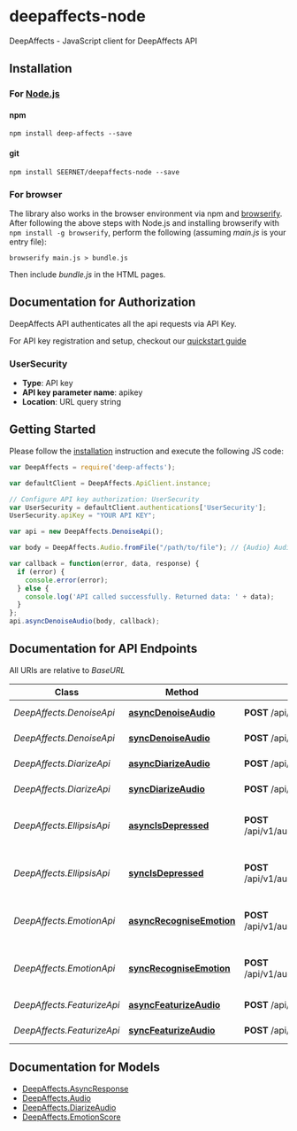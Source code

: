 # deepaffects-node

DeepAffects - JavaScript client for DeepAffects API

## Installation

### For [Node.js](https://nodejs.org/)

#### npm

```shell
npm install deep-affects --save
```

#### git

```shell
npm install SEERNET/deepaffects-node --save
```

### For browser

The library also works in the browser environment via npm and [browserify](http://browserify.org/). After following
the above steps with Node.js and installing browserify with `npm install -g browserify`,
perform the following (assuming *main.js* is your entry file):

```shell
browserify main.js > bundle.js
```

Then include *bundle.js* in the HTML pages.

## Documentation for Authorization

DeepAffects API authenticates all the api requests via API Key.

For API key registration and setup, checkout our [quickstart guide](https://developers.deepaffects.com/docs/#quickstart-guide)

### UserSecurity

- **Type**: API key
- **API key parameter name**: apikey
- **Location**: URL query string

## Getting Started

Please follow the [installation](#installation) instruction and execute the following JS code:

```javascript
var DeepAffects = require('deep-affects');

var defaultClient = DeepAffects.ApiClient.instance;

// Configure API key authorization: UserSecurity
var UserSecurity = defaultClient.authentications['UserSecurity'];
UserSecurity.apiKey = "YOUR API KEY";

var api = new DeepAffects.DenoiseApi();

var body = DeepAffects.Audio.fromFile("/path/to/file"); // {Audio} Audio object that needs to be denoised.

var callback = function(error, data, response) {
  if (error) {
    console.error(error);
  } else {
    console.log('API called successfully. Returned data: ' + data);
  }
};
api.asyncDenoiseAudio(body, callback);

```

## Documentation for API Endpoints

All URIs are relative to *BaseURL*

Class | Method | HTTP request | Description
------------ | ------------- | ------------- | -------------
*DeepAffects.DenoiseApi* | [**asyncDenoiseAudio**](docs/DenoiseApi.md#asyncDenoiseAudio) | **POST** /api/v1/audio/async/denoise | Denoise an audio file
*DeepAffects.DenoiseApi* | [**syncDenoiseAudio**](docs/DenoiseApi.md#syncDenoiseAudio) | **POST** /api/v1/audio/sync/denoise | Denoise an audio file
*DeepAffects.DiarizeApi* | [**asyncDiarizeAudio**](docs/DiarizeApi.md#asyncDiarizeAudio) | **POST** /api/v1/audio/async/diarize | Diarize an audio file
*DeepAffects.DiarizeApi* | [**syncDiarizeAudio**](docs/DiarizeApi.md#syncDiarizeAudio) | **POST** /api/v1/audio/sync/diarize | Diarize an audio file
*DeepAffects.EllipsisApi* | [**asyncIsDepressed**](docs/EllipsisApi.md#asyncIsDepressed) | **POST** /api/v1/audio/async/ellipsis/is_depressed | Find if a person is depressed from audio.
*DeepAffects.EllipsisApi* | [**syncIsDepressed**](docs/EllipsisApi.md#syncIsDepressed) | **POST** /api/v1/audio/sync/ellipsis/is_depressed | Find if a person is depressed from audio.
*DeepAffects.EmotionApi* | [**asyncRecogniseEmotion**](docs/EmotionApi.md#asyncRecogniseEmotion) | **POST** /api/v1/audio/async/recognise_emotion | Find emotion in an audio file
*DeepAffects.EmotionApi* | [**syncRecogniseEmotion**](docs/EmotionApi.md#syncRecogniseEmotion) | **POST** /api/v1/audio/sync/recognise_emotion | Find emotion in an audio file
*DeepAffects.FeaturizeApi* | [**asyncFeaturizeAudio**](docs/FeaturizeApi.md#asyncFeaturizeAudio) | **POST** /api/v1/audio/async/featurize | featurize an audio file
*DeepAffects.FeaturizeApi* | [**syncFeaturizeAudio**](docs/FeaturizeApi.md#syncFeaturizeAudio) | **POST** /api/v1/audio/sync/featurize | featurize an audio file


## Documentation for Models

 - [DeepAffects.AsyncResponse](docs/AsyncResponse.md)
 - [DeepAffects.Audio](docs/Audio.md)
 - [DeepAffects.DiarizeAudio](docs/DiarizeAudio.md)
 - [DeepAffects.EmotionScore](docs/EmotionScore.md)
